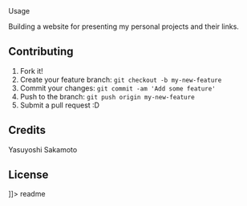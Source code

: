 <snippet>
  <content><![CDATA[
# ${1:Project Name}
Personal portfolios file:///Users/yasuyoshisakamoto/wdi/yasuper8.github.io/index.html

## Usage
Building a website for presenting my personal projects and their links.

## Contributing
1. Fork it!
2. Create your feature branch: `git checkout -b my-new-feature`
3. Commit your changes: `git commit -am 'Add some feature'`
4. Push to the branch: `git push origin my-new-feature`
5. Submit a pull request :D

## Credits
Yasuyoshi Sakamoto
## License

]]></content>
  <tabTrigger>readme</tabTrigger>
</snippet>
